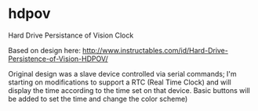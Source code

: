 hdpov
=====

Hard Drive Persistance of Vision Clock

Based on design here:
http://www.instructables.com/id/Hard-Drive-Persistence-of-Vision-HDPOV/

Original design was a slave device controlled via serial commands; I'm starting on modifications to support a RTC (Real Time Clock) and will display the time according to the time set on that device.  Basic buttons will be added to set the time and change the color scheme)
